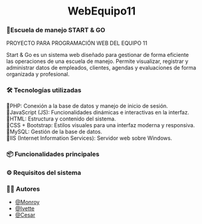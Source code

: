 <h1 align="center">WebEquipo11</h1>   

### 🚗Escuela de manejo START & GO

PROYECTO PARA PROGRAMACIÓN WEB DEL EQUIPO 11

Start & Go es un sistema web diseñado para gestionar de forma eficiente las operaciones de una escuela de manejo. Permite visualizar, registrar y administrar datos de empleados, clientes, agendas y evaluaciones de forma organizada y profesional.

### 🛠️ Tecnologías utilizadas  
🔶PHP: Conexión a la base de datos y manejo de inicio de sesión.    
🔶JavaScript (JS): Funcionalidades dinámicas e interactivas en la interfaz.  
🔶HTML: Estructura y contenido del sistema.  
🔶CSS + Bootstrap: Estilos visuales para una interfaz moderna y responsiva.  
🔶MySQL: Gestión de la base de datos.  
🔶IIS (Internet Information Services): Servidor web sobre Windows.

### 📦 Funcionalidades principales  


### ⚙️ Requisitos del sistema


### 👨‍💻 Autores
- [@Monroy](https://github.com/ErickMonroy)
- [@Ivette](https://github.com/MichelIvette)
- [@Cesar](https://github.com/ZeroZX935)
